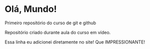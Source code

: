 # Olá, Mundo!
 Primeiro repositório do curso de git e github

 Repositório criado durante aula do curso em vídeo.

Essa linha eu adicionei diretamente no site! Que IMPRESSIONANTE!
